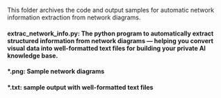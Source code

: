 This folder archives the code and output samples for automatic network information extraction from network diagrams. 

#### extrac_network_info.py: The python program to  automatically extract structured information from network diagrams — helping you convert visual data into well-formatted text files for building your private AI knowledge base.

#### *.png: Sample network diagrams

#### *.txt: sample output with well-formatted text files
